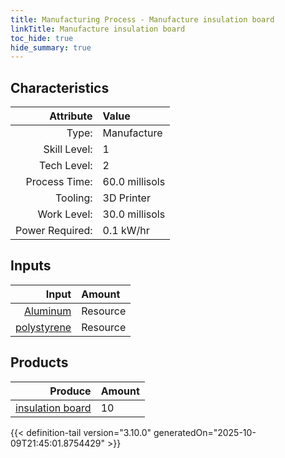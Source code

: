 ```yaml
---
title: Manufacturing Process - Manufacture insulation board
linkTitle: Manufacture insulation board
toc_hide: true
hide_summary: true
---
```

<!-- This is generated by the MarsSim HelpGenertor, do not edit. -->


## Characteristics

| Attribute      | Value |
|--------:|:------|
|Type:|Manufacture|
|Skill Level:|1|
|Tech Level:|2|
|Process Time:|60.0 millisols|
|Tooling:|3D Printer|
|Work Level:|30.0 millisols|
|Power Required:|0.1 kW/hr|

## Inputs

| Input      | Amount |
|--------:|:------|
|[Aluminum](/docs/definitions/resource/aluminum)|Resource|0.5 kg|
|[polystyrene](/docs/definitions/resource/polystyrene)|Resource|9.0 kg|

## Products


| Produce      | Amount |
|--------:|:------|
|[insulation board](/docs/definitions/part/insulation-board)|10|



{{< definition-tail version="3.10.0" generatedOn="2025-10-09T21:45:01.8754429" >}}



